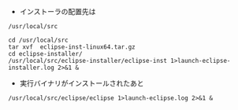 - インストーラの配置先は
```
/usr/local/src
```

```
cd /usr/local/src
tar xvf  eclipse-inst-linux64.tar.gz
cd eclipse-installer/
/usr/local/src/eclipse-installer/eclipse-inst 1>launch-eclipse-installer.log 2>&1 &
```


- 実行バイナリがインストールされたあと

```
/usr/local/src/eclipse/eclipse 1>launch-eclipse.log 2>&1 &
```
